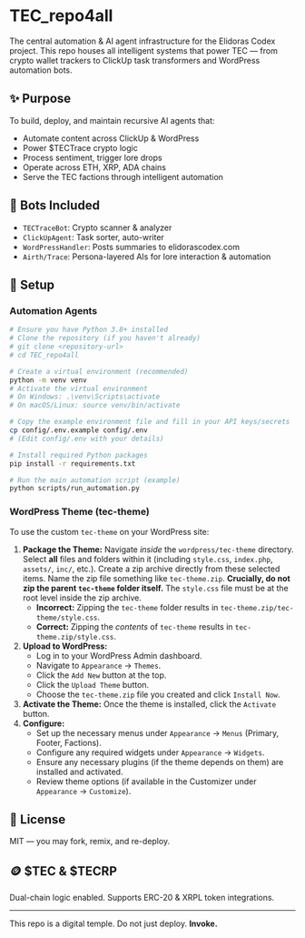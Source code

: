 # TEC_repo4all

The central automation & AI agent infrastructure for the Elidoras Codex project. This repo houses all intelligent systems that power TEC — from crypto wallet trackers to ClickUp task transformers and WordPress automation bots.

## ✨ Purpose

To build, deploy, and maintain recursive AI agents that:
- Automate content across ClickUp & WordPress
- Power $TECTrace crypto logic
- Process sentiment, trigger lore drops
- Operate across ETH, XRP, ADA chains
- Serve the TEC factions through intelligent automation

## 🤖 Bots Included

- `TECTraceBot`: Crypto scanner & analyzer
- `ClickUpAgent`: Task sorter, auto-writer
- `WordPressHandler`: Posts summaries to elidorascodex.com
- `Airth/Trace`: Persona-layered AIs for lore interaction & automation

## 🔐 Setup

### Automation Agents

```bash
# Ensure you have Python 3.8+ installed
# Clone the repository (if you haven't already)
# git clone <repository-url>
# cd TEC_repo4all

# Create a virtual environment (recommended)
python -m venv venv
# Activate the virtual environment
# On Windows: .\venv\Scripts\activate
# On macOS/Linux: source venv/bin/activate

# Copy the example environment file and fill in your API keys/secrets
cp config/.env.example config/.env 
# (Edit config/.env with your details)

# Install required Python packages
pip install -r requirements.txt

# Run the main automation script (example)
python scripts/run_automation.py 
```

### WordPress Theme (tec-theme)

To use the custom `tec-theme` on your WordPress site:

1.  **Package the Theme:** Navigate *inside* the `wordpress/tec-theme` directory. Select **all** files and folders within it (including `style.css`, `index.php`, `assets/`, `inc/`, etc.). Create a zip archive directly from these selected items. Name the zip file something like `tec-theme.zip`. **Crucially, do not zip the parent `tec-theme` folder itself.** The `style.css` file must be at the root level inside the zip archive.
    *   **Incorrect:** Zipping the `tec-theme` folder results in `tec-theme.zip/tec-theme/style.css`.
    *   **Correct:** Zipping the *contents* of `tec-theme` results in `tec-theme.zip/style.css`.
2.  **Upload to WordPress:**
    *   Log in to your WordPress Admin dashboard.
    *   Navigate to `Appearance` -> `Themes`.
    *   Click the `Add New` button at the top.
    *   Click the `Upload Theme` button.
    *   Choose the `tec-theme.zip` file you created and click `Install Now`.
3.  **Activate the Theme:** Once the theme is installed, click the `Activate` button.
4.  **Configure:**
    *   Set up the necessary menus under `Appearance` -> `Menus` (Primary, Footer, Factions).
    *   Configure any required widgets under `Appearance` -> `Widgets`.
    *   Ensure any necessary plugins (if the theme depends on them) are installed and activated.
    *   Review theme options (if available in the Customizer under `Appearance` -> `Customize`).

## 🧠 License

MIT — you may fork, remix, and re-deploy.

## 🪙 $TEC & $TECRP

Dual-chain logic enabled. Supports ERC-20 & XRPL token integrations.

---

This repo is a digital temple.
Do not just deploy. **Invoke.**

